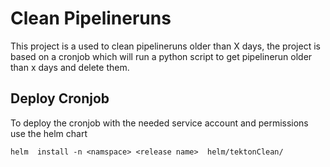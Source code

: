 # Clean Pipelineruns
This project is a used to clean pipelineruns older than X days, the project is based on a cronjob which will run a python script to get pipelinerun older than x days and delete them.

## Deploy Cronjob

To deploy the cronjob with the needed service account  and permissions use the helm chart


```
helm  install -n <namspace> <release name>  helm/tektonClean/
```


